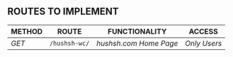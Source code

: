 


## ROUTES TO IMPLEMENT
| METHOD | ROUTE | FUNCTIONALITY |ACCESS|
| ------- | ----- | ------------- | ------------- |
| *GET* | ```/hushsh-wc/``` | _hushsh.com Home Page_| _Only Users_|

